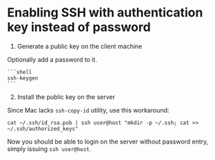 # Enabling SSH with authentication key instead of password

1. Generate a public key on the client machine
  
  Optionally add a password to it.

    ```shell
    ssh-keygen
    ```

2. Install the public key on the server

  Since Mac lacks `ssh-copy-id` utility, use this workaround:

  ```shell
  cat ~/.ssh/id_rsa.pub | ssh user@host "mkdir -p ~/.ssh; cat >> ~/.ssh/authorized_keys"
  ```

Now you should be able to login on the server without password entry, simply issuing `ssh user@host`.
